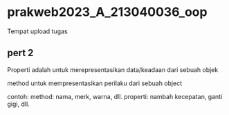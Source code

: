 # prakweb2023_A_213040036_oop

Tempat upload tugas

<h2>pert 2</h2>
Properti adalah untuk merepresentasikan data/keadaan dari sebuah objek

method untuk mempresentasikan perilaku dari sebuah object

contoh:
method: nama, merk, warna, dll.
properti: nambah kecepatan, ganti gigi, dll.

